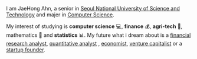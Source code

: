 I am JaeHong Ahn, a senior in [Seoul National University of Science and Technology](https://en.seoultech.ac.kr/)
and majer in [Computer Science](https://computer.seoultech.ac.kr).

My interest of studying is **computer science** :computer:, **finance** :moneybag:, **agri-tech** :corn:, mathematics :triangular_ruler: and **statistics** :bar_chart:.
My future what i dream about is a [financial research analyst](https://www.investopedia.com/terms/r/research-analyst.asp), [quantitative analyst](https://en.wikipedia.org/wiki/Quantitative_analysis_(finance))
, [economist](https://en.wikipedia.org/wiki/Economist), [venture capitalist](https://www.investopedia.com/terms/v/venturecapitalist.asp) or a [startup founder](https://en.wikipedia.org/wiki/Startup_company).

